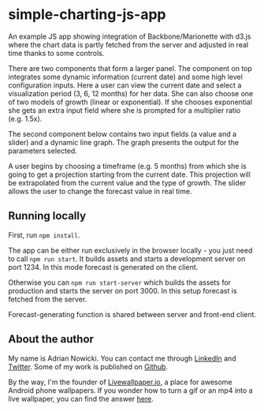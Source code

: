 # simple-charting-js-app

An example JS app showing integration of Backbone/Marionette with d3.js where the chart data is partly fetched from the server and adjusted in real time thanks to some controls.

There are two components that form a larger panel. The component on top integrates some dynamic information (current date) and some high level configuration inputs. Here a user can view the current date and select a visualization period (3, 6, 12 months) for her data. She can also choose one of two models of growth (linear or exponential). If she chooses exponential she gets an extra input field where she is prompted for a multiplier ratio (e.g. 1.5x).

The second component below contains two input fields (a value and a slider) and a dynamic line graph. The graph presents the output for the parameters selected.

A user begins by choosing a timeframe (e.g. 5 months) from which she is going to get a projection starting from the current date. This projection will be extrapolated from the current value and the type of growth. The slider allows the user to change the forecast value in real time.

## Running locally

First, run `npm install`.

The app can be either run exclusively in the browser locally - you just need to call `npm run start`. It builds assets and starts a development server on port 1234. In this mode forecast is generated on the client.

Otherwise you can `npm run start-server` which builds the assets for production
and starts the server on port 3000. In this setup forecast is fetched from the server.

Forecast-generating function is shared between server and front-end client.

## About the author

My name is Adrian Nowicki. You can contact me through 
[LinkedIn](https://www.linkedin.com/in/adriannowicki/)
and [Twitter](https://twitter.com/MeNowicki). 
Some of my work is published on [Github](https://github.com/ardi-n).

By the way, I'm the founder of 
[Livewallpaper.io](https://www.livewallpaper.io),
a place for awesome Android phone wallpapers. If you wonder how to turn
a gif or an mp4 into a live wallpaper, 
you can find the answer [here](https://www.livewallpaper.io/how-it-works).
